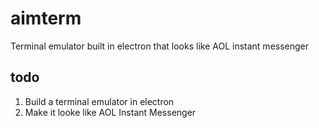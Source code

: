 # aimterm
Terminal emulator built in electron that looks like AOL instant messenger

## todo
1. Build a terminal emulator in electron
1. Make it looke like AOL Instant Messenger
